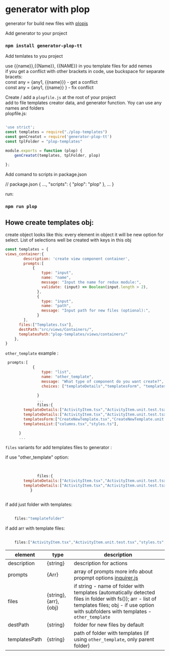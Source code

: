 # generator with plop

generator for build new files with   [plopjs](https://plopjs.com/)

Add generator to your project

### `npm install generator-plop-tt`



Add temlates to you project <br/>

use {{name}},{{Name}}, {{NAME}} in you template files for add nemes<br/>
if you get a conflict with other brackets in code, use buckspace for separate bracets:<br/>
const any = {any1, {{name}}} - get a conflict <br/>
const any = {any1, {{name}} } - fix conflict <br/>



Create / add a `plopfile.js` at the root of your project <br/>
add to file templates creator data, and generator function. Yoy can use any names and folders<br/>
plopfile.js:
```javascript

'use strict';
const templates = require("./plop-templates")
const genCreatot = require('generator-plop-tt')
const tplFolder = "plop-templates"

module.exports = function (plop) {    
    genCreatot(templates, tplFolder, plop)
   
};

```

Add comand to scripts in package.json <br/>

// package.json
{
...,
"scripts": {
"plop": "plop"
},
...
}

run:

### `npm run plop`



## Howe create templates obj:

create object looks like this: </b>
every element in object it will be new option for select. List of selections well be created with keys in this obj <br/>
```javascript
const templates = {
views_container:{
        description: 'create view component container',
        prompts:[
            {
                type: "input",
                name: "name",
                message: "Input the name for redux module:",
                validate: (input) => Boolean(input.length > 2),
              },
              {
                type: "input",
                name: "path",
                message: "Input path for new files (optional):",       
              }
        ],
      files:["Templates.tsx"],    
      destPath:"src/views/Сontainers/",
      templatesPath:"plop-templates/views/containers/"
    },
}
```
`other_template` example :

```javascript
 prompts:[
            {
                type: "list",
                name: "other_template",
                message: "What type of component do you want create?",
                choices: ["templateDetails","templatesForm", "templatesList"],
                
              }
              ...
              files:{
        templateDetails:["ActivityItem.tsx","ActivityItem.unit.test.tsx","styles.ts","TemplateDetails.tsx", "TemplateDetails.unit.test.tsx"],        
        templateDetails:["ActivityItem.tsx","ActivityItem.unit.test.tsx","styles.ts","TemplateDetails.tsx", "TemplateDetails.unit.test.tsx"],        
        templatesForm:["CreateNewTemplate.tsx","CreateNewTemplate.unit.test.tsx","EditTemplate.tsx","EditTemplate.unit.test.tsx","styles.ts","TemplatesForm.tsx","TemplatesForm.unit.test.tsx","utils.ts"],
        templatesList:["columns.tsx","styles.ts"],

      }
      ...
```

`files` variants for add templates files to generator : <br/>

if use "other_template" option:
```javascript
        
        
              files:{
        templateDetails:["ActivityItem.tsx","ActivityItem.unit.test.tsx","styles.ts","TemplateDetails.tsx", "TemplateDetails.unit.test.tsx"],        
        templateDetails:["ActivityItem.tsx","ActivityItem.unit.test.tsx","styles.ts","TemplateDetails.tsx", "TemplateDetails.unit.test.tsx"],   
           }
    
```

if add just folder with templates:</b>
```javascript
    
    files:"templatefolder"
```
if add arr with template files:</b>

```javascript
    
    files:["ActivityItem.tsx","ActivityItem.unit.test.tsx","styles.ts","TemplateDetails.tsx", "TemplateDetails.unit.test.tsx"]
```


element | type | description
--------| -----|-------
description | {string} | description for actions
prompts | {Arr} | array of prompts more info about propmpt options [inquirer.js](https://github.com/SBoudrias/Inquirer.js#inquirerregisterpromptname-prompt)
files | {string},{arr},{obj} | if string - name of folder with templates (automatically detected files in folder with fs()); arr - list of templates files; obj - if use option with subfolders with templates - `other_template`
 destPath | {string} | folder for new files by default
 templatesPath | {string} | path of folder with templates (if using `other_template`, only parent folder)
